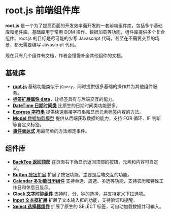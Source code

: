 # root.js 前端组件库

**root.js** 是一个为了提高页面的开发效率而开发的一套前端组件库，包括多个基础库和组件库。基础库用于常用 DOM 操作、数据加载等功能，组件库提供多个复合组件。root.js 的目标是尽可能的少写 Javascript 代码，甚至在不需要交互的场景，都无需要编写 Javascript 代码。

现在只有几个组件有文档，作者会慢慢补全其他组件的文档。

## 基础库

* [**root.js**](/root.js/root.md) 基础功能类似于`jQuery`，同时提供很多基础的操作并为其他组件服务。
* [**标签扩展属性 data**](/root.js/data.md)，让标签具有与后端交互的能力。
* [**DateTime 日期时间类**](/root.js/datetime.md) 比原生的日期时间类功能更多。
* [**Express 字符串**](/root.js/express.md) 提供快速串接字符串和显示元素标签内容的方法。
* [**Model** 数据加载模型](/root.js/model.md) 提供从后端获取数据的能力，支持 FOR 循环、IF 判断等自定义标签。
* [**事件表达式**](/root.js/event.md) 用最简单的方法绑定事件。


## 组件库

* [**BackTop 返回顶部**](/root.js/backtop.md)  在页面右下角显示返回顶部的按钮，元素和内容可自定义。
* [**Button** 按钮扩展](/root.js/button.md) 扩展了按钮功能，主要是后端交互的功能。
* [**Calendar 多功能日历组件**](/root.js/calendar.md) 支持单选、周选、多选等功能，支持农历和特殊工作日和休息日显示。
* [**Clock 文字时钟组件**](/root.js/clock.md) 支持时、分、钟的选择，并支持定义下拉选项。
* [**Input 文本框扩展**](/root.js/input.md) 扩展了文本输入框的功能，支持验证和提醒。
* [**Select 选择器组件**](/root.js/select.md) 扩展了原生的 SELECT 标签，可自动加载数据并可输入。